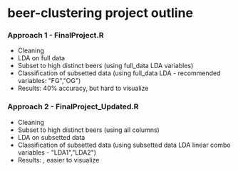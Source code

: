 # beer-clustering project outline

### Approach 1 - FinalProject.R
* Cleaning
* LDA on full data
* Subset to high distinct beers (using full_data LDA variables)
* Classification of subsetted data (using full_data LDA - recommended variables: "FG","OG")
* Results: 40% accuracy, but hard to visualize

### Approach 2 - FinalProject_Updated.R
* Cleaning
* Subset to high distinct beers (using all columns)
* LDA on subsetted data
* Classification of subsetted data (using subsetted data LDA linear combo variables - "LDA1","LDA2")
* Results:          , easier to visualize
